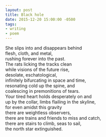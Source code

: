 ```yaml
---
layout: post
title: Black hole
date: 2015-12-20 15:00:00 -0500
tags:
- writing
- poem
---
```


She slips into and disappears behind  
flesh, cloth, and metal,  
rushing forever into the past.  
The rats licking the tracks clean  
while visions of the future rise,  
desolate, eschatological,  
infinitely bifurcating in space and time,  
resonating cold up the spine, and  
coalescing in premonitions of tears.  
Your tired heart holds desperately  on and  
up by the collar, limbs flailing in the skyline,  
for even amidst this gravity  
there are weightless observers,  
there are trains and friends to miss and catch,  
there are stairs to climb, seas to sail,  
the north star extinguished.
